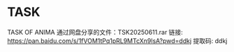 # TASK
TASK OF ANIMA
通过网盘分享的文件：TSK20250611.rar
链接: https://pan.baidu.com/s/1fVOM1tPq1pRL9MTcXn9lsA?pwd=ddkj 提取码: ddkj
